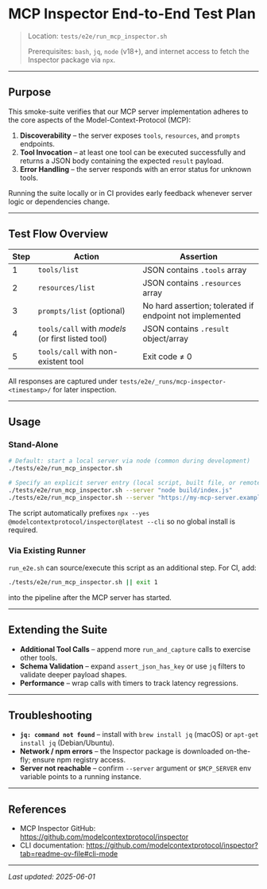 # MCP Inspector End-to-End Test Plan

> Location: `tests/e2e/run_mcp_inspector.sh`
>
> Prerequisites: `bash`, `jq`, `node` (v18+), and internet access to fetch the
> Inspector package via `npx`.

---

## Purpose

This smoke-suite verifies that our MCP server implementation adheres to the core
aspects of the Model-Context-Protocol (MCP):

1. **Discoverability** – the server exposes `tools`, `resources`, and `prompts`
   endpoints.
2. **Tool Invocation** – at least one tool can be executed successfully and
   returns a JSON body containing the expected `result` payload.
3. **Error Handling** – the server responds with an error status for unknown
   tools.

Running the suite locally or in CI provides early feedback whenever server logic
or dependencies change.

---

## Test Flow Overview

| Step | Action                                            | Assertion                                                |
| ---- | ------------------------------------------------- | -------------------------------------------------------- |
| 1    | `tools/list`                                      | JSON contains `.tools` array                             |
| 2    | `resources/list`                                  | JSON contains `.resources` array                         |
| 3    | `prompts/list` (optional)                         | No hard assertion; tolerated if endpoint not implemented |
| 4    | `tools/call` with _models_ (or first listed tool) | JSON contains `.result` object/array                     |
| 5    | `tools/call` with non-existent tool               | Exit code ≠ 0                                            |

All responses are captured under `tests/e2e/_runs/mcp-inspector-<timestamp>/`
for later inspection.

---

## Usage

### Stand-Alone

```bash
# Default: start a local server via node (common during development)
./tests/e2e/run_mcp_inspector.sh

# Specify an explicit server entry (local script, built file, or remote URL)
./tests/e2e/run_mcp_inspector.sh --server "node build/index.js"
./tests/e2e/run_mcp_inspector.sh --server "https://my-mcp-server.example.com"
```

The script automatically prefixes
`npx --yes @modelcontextprotocol/inspector@latest --cli` so no global install is
required.

### Via Existing Runner

`run_e2e.sh` can source/execute this script as an additional step. For CI, add:

```bash
./tests/e2e/run_mcp_inspector.sh || exit 1
```

into the pipeline after the MCP server has started.

---

## Extending the Suite

- **Additional Tool Calls** – append more `run_and_capture` calls to exercise
  other tools.
- **Schema Validation** – expand `assert_json_has_key` or use `jq` filters to
  validate deeper payload shapes.
- **Performance** – wrap calls with timers to track latency regressions.

---

## Troubleshooting

- **`jq: command not found`** – install with `brew install jq` (macOS) or
  `apt-get install jq` (Debian/Ubuntu).
- **Network / npm errors** – the Inspector package is downloaded on-the-fly;
  ensure npm registry access.
- **Server not reachable** – confirm `--server` argument or `$MCP_SERVER` env
  variable points to a running instance.

---

## References

- MCP Inspector GitHub: <https://github.com/modelcontextprotocol/inspector>
- CLI documentation:
  <https://github.com/modelcontextprotocol/inspector?tab=readme-ov-file#cli-mode>

---

_Last updated: 2025-06-01_
